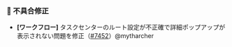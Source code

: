 ### 🐛 不具合修正

* **[ワークフロー]** タスクセンターのルート設定が不正確で詳細ポップアップが表示されない問題を修正（[#7452](https://github.com/nocobase/nocobase/pull/7452)）@mytharcher
